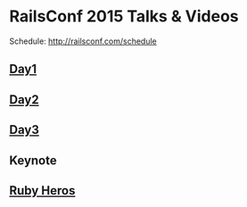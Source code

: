 # RailsConf 2015 Talks & Videos

Schedule: http://railsconf.com/schedule

## [Day1](/day1.md)

## [Day2](/day2.md)

## [Day3](/day3.md)

## Keynote

## [Ruby Heros](https://speakerdeck.com/olivierlacan/ruby-heroes-2015)

